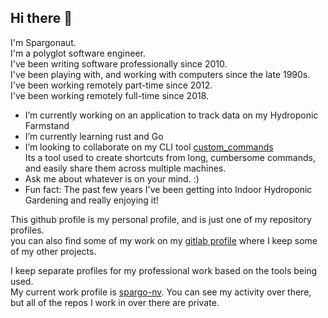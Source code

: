 ## Hi there 👋

I'm Spargonaut.  
I'm a polyglot software engineer.  
I've been writing software professionally since 2010.  
I've been playing with, and working with computers since the late 1990s.
I've been working remotely part-time since 2012.  
I've been working remotely full-time since 2018.  

- I’m currently working on an application to track data on my Hydroponic Farmstand
- I’m currently learning rust and Go
- I’m looking to collaborate on my CLI tool [custom_commands](https://github.com/the-lazy-devs/custom_commands)  
  Its a tool used to create shortcuts from long, cumbersome commands, and easily share them across multiple machines.
- Ask me about whatever is on your mind.  :)
- Fun fact:  The past few years I've been getting into Indoor Hydroponic Gardening and really enjoying it!

This github profile is my personal profile, and is just one of my repository profiles.  
you can also find some of my work on my [gitlab profile](https://gitlab.com/Spargonaut) where I keep some of my other
projects.  

I keep separate profiles for my professional work based on the tools being used.  
My current work profile is [spargo-nv](https://github.com/spargo-nv).
You can see my activity over there,  but all of the repos I work in over there are private.

<!--
**spargonaut/spargonaut** is a ✨ _special_ ✨ repository because its `README.md` (this file) appears on your GitHub profile.

Here are some ideas to get you started:

- 🔭 I’m currently working on ...
- 🌱 I’m currently learning ...
- 👯 I’m looking to collaborate on ...
- 🤔 I’m looking for help with ...
- 💬 Ask me about ...
- 📫 How to reach me: ...
- 😄 Pronouns: ...
- ⚡ Fun fact: ...
-->
